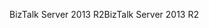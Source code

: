 <span data-ttu-id="daba7-101">BizTalk Server 2013 R2</span><span class="sxs-lookup"><span data-stu-id="daba7-101">BizTalk Server 2013 R2</span></span>